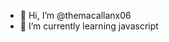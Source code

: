 - 👋 Hi, I’m @themacallanx06
- 🌱 I’m currently learning javascript

<!---
themacallanx06/themacallanx06 is a ✨ special ✨ repository because its `README.md` (this file) appears on your GitHub profile.
You can click the Preview link to take a look at your changes.
--->
